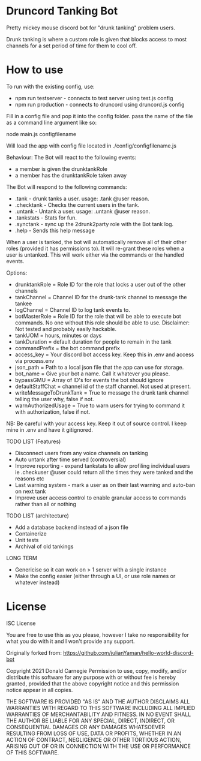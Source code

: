 # Druncord Tanking Bot

Pretty mickey mouse discord bot for "drunk tanking" problem users.

Drunk tanking is where a custom role is given that blocks access to most channels for a set period of time for them to cool off.

# How to use

To run with the existing config, use:
* npm run testserver - connects to test server using test.js config
* npm run production - connects to druncord using druncord.js config

Fill in a config file and pop it into the config folder. pass the name of the file as a command line argument like so:

node main.js configfilename

Will load the app with config file located in ./config/configfilename.js

Behaviour:
The Bot will react to the following events:
* a member is given the drunktankRole
* a member has the drunktankRole taken away

The Bot will respond to the following commands:
* .tank - drunk tanks a user. usage: .tank @user reason.
* .checktank - Checks the current users in the tank.
* .untank - Untank a user. usage: .untank @user reason.
* .tankstats - Stats for fun. 
* .synctank - sync up the 2drunk2party role with the Bot tank log. 
* .help - Sends this help message

When a user is tanked, the bot will automatically remove all of their other roles (provided it has permissions to). It will re-grant these roles when a user is untanked. This will work either via the commands or the handled events.

Options:

* drunktankRole = Role ID for the role that locks a user out of the other channels
* tankChannel = Channel ID for the drunk-tank channel to message the tankee
* logChannel = Channel ID to log tank events to.
* botMasterRole = Role ID for the role that will be able to execute bot commands. No one without this role should be able to use. Disclaimer: Not tested and probably easily hackable.
* tankUOM = hours, minutes or days 
* tankDuration = default duration for people to remain in the tank
* commandPrefix = the bot command prefix
* access_key = Your discord bot access key. Keep this in .env and access via process.env
* json_path = Path to a local json file that the app can use for storage.
* bot_name = Give your bot a name. Call it whatever you please.
* bypassGMU = Array of ID's for events the bot should ignore
* defaultStaffChat = channel id of the staff channel. Not used at present.
* writeMessageToDrunkTank = True to message the drunk tank channel telling the user why, false if not.
* warnAuthorizedUsage = True to warn users for trying to command it with authorization, false if not.

NB: Be careful with your access key. Keep it out of source control. I keep mine in .env and have it gitignored.


TODO LIST (Features)
- Disconnect users from any voice channels on tanking
- Auto untank after time served (controversial)
- Improve reporting - expand tankstats to allow profiling individual users ie .checkuser @user could return all the times they were tanked and the reasons etc
- Last warning system - mark a user as on their last warning and auto-ban on next tank
- Improve user access control to enable granular access to commands rather than all or nothing

TODO LIST (architecture)
- Add a database backend instead of a json file
- Containerize
- Unit tests
- Archival of old tankings

LONG TERM
- Genericise so it can work on > 1 server with a single instance
- Make the config easier (either through a UI, or use role names or whatever instead)

# License 

ISC License

You are free to use this as you please, however I take no responsibility for what you do with it and I won't provide any support.

Originally forked from: https://github.com/julianYaman/hello-world-discord-bot

Copyright 2021 Donald Carnegie
Permission to use, copy, modify, and/or distribute this software for any purpose with or without fee is hereby granted, provided that the above copyright notice and this permission notice appear in all copies.

THE SOFTWARE IS PROVIDED "AS IS" AND THE AUTHOR DISCLAIMS ALL WARRANTIES WITH REGARD TO THIS SOFTWARE INCLUDING ALL IMPLIED WARRANTIES OF MERCHANTABILITY AND FITNESS. IN NO EVENT SHALL THE AUTHOR BE LIABLE FOR ANY SPECIAL, DIRECT, INDIRECT, OR CONSEQUENTIAL DAMAGES OR ANY DAMAGES WHATSOEVER RESULTING FROM LOSS OF USE, DATA OR PROFITS, WHETHER IN AN ACTION OF CONTRACT, NEGLIGENCE OR OTHER TORTIOUS ACTION, ARISING OUT OF OR IN CONNECTION WITH THE USE OR PERFORMANCE OF THIS SOFTWARE.
